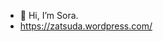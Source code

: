 - 👋 Hi, I’m Sora.
- https://zatsuda.wordpress.com/

<!---
imsosora/imsosora is a ✨ special ✨ repository because its `README.md` (this file) appears on your GitHub profile.
You can click the Preview link to take a look at your changes.
--->
